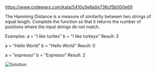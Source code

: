 https://www.codewars.com/kata/5410c0e6a0e736cf5b000e69

The Hamming Distance is a measure of similarity between two strings of equal length. Complete the function so that it returns the number of positions where the input strings do not match.

Examples:
a = "I like turtles"
b = "I like turkeys"
Result: 3

a = "Hello World"
b = "Hello World"
Result: 0

a = "espresso"
b = "Expresso"
Result: 2

![Solution](https://i.imgur.com/3YKU9DP.png)